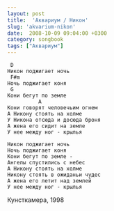 ```yaml
---
layout: post
title:  'Аквариум / Никон'
slug: 'akvarium-nikon'
date:  2008-10-09 09:04:00 +0300
category: songbook
tags: ["Аквариум"]
---
```


	 D
	Никон поджигает ночь
	 F#m
	Ночь поджигает коня
	 G
	Кони бегут по земле
	          A
	Кони говорят человечьим огнем
	А Никону стоять на холме
	У Никона отсюда и досюда броня
	А жена его сидит на земле
	У нее между ног - крылья
	
	Никон поджигает ночь
	Ночь поджигает коня
	Кони бегут по земле -
	Ангелы спустились с небес
	А Никону стоять на холме
	Никону стоять в ожиданьи чудес
	А жена его летит над землей
	У нее между ног - крылья

Кунсткамера, 1998

